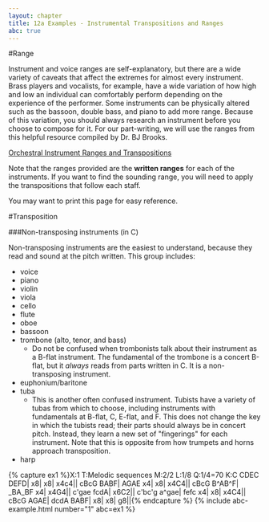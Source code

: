 ```yaml
---
layout: chapter
title: 12a Examples - Instrumental Transpositions and Ranges
abc: true
---
```


#Range

Instrument and voice ranges are self-explanatory, but there are a wide variety of caveats that affect the extremes for almost every instrument. Brass players and vocalists, for example, have a wide variation of how high and low an individual can comfortably perform depending on the experience of the performer. Some instruments can be physically altered such as the bassoon, double bass, and piano to add more range. Because of this variation, you should always research an instrument before you choose to compose for it. For our part-writing, we will use the ranges from this helpful resource compiled by Dr. BJ Brooks. 

[Orchestral Instrument Ranges and Transpositions](http://octatone.com/orchestral-ranges-transposition/)

Note that the ranges provided are the **written ranges** for each of the instruments. If you want to find the sounding range, you will need to apply the transpositions that follow each staff.

You may want to print this page for easy reference. 


#Transposition

###Non-transposing instruments (in C)

Non-transposing instruments are the easiest to understand, because they read and sound at the pitch written. This group includes:
- voice
- piano
- violin
- viola
- cello
- flute
- oboe
- bassoon
- trombone (alto, tenor, and bass)
    - Do not be confused when trombonists talk about their instrument as a B-flat instrument. The fundamental of the trombone is a concert B-flat, but it *always* reads from parts written in C. It is a non-transposing instrument.
- euphonium/baritone
- tuba
    - This is another often confused instrument. Tubists have a variety of tubas from which to choose, including instruments with fundamentals at B-flat, C, E-flat, and F. This does not change the key in which the tubists read; their parts should always be in concert pitch. Instead, they learn a new set of "fingerings" for each instrument. Note that this is opposite from how trumpets and horns approach transposition.
- harp



{% capture ex1 %}X:1
T:Melodic sequences
M:2/2
L:1/8
Q:1/4=70
K:C
CDEC DEFD| x8| x8| x4c4||
cBcG BABF| AGAE x4| x8| x4C4||
cBcG B^AB^F| _BA_BF x4| x4G4||
c'gae fcdA| x6C2||
c'bc'g a^gae| fefc x4| x8| x4C4||
cBcG AGAE| dcdA BABF| x8| x8| g8||{% endcapture %}
{% include abc-example.html number="1" abc=ex1 %}